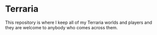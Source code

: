 # Terraria
This repository is where I keep all of my Terraria worlds and players and they are welcome to anybody who comes across them.
